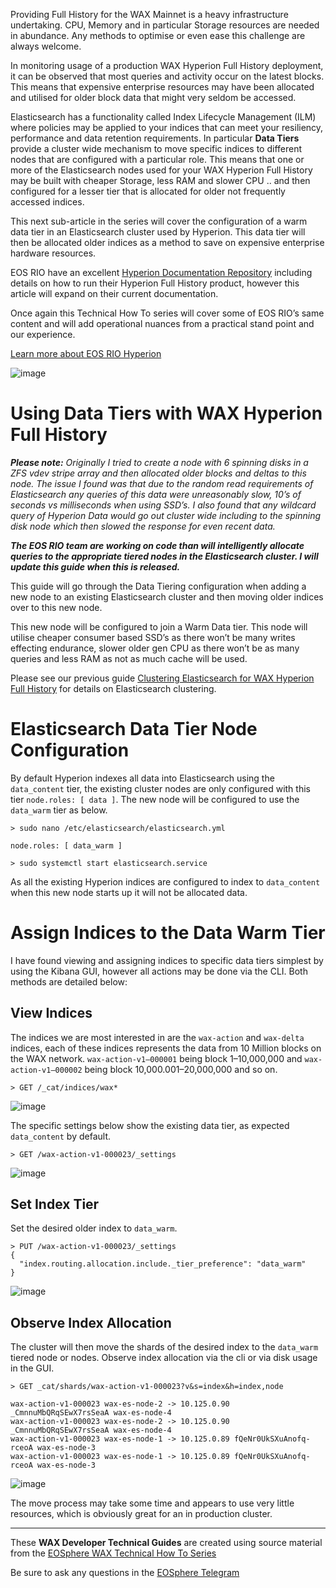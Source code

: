 Providing Full History for the WAX Mainnet is a heavy infrastructure undertaking. CPU, Memory and in particular Storage resources are needed in abundance. Any methods to optimise or even ease this challenge are always welcome.

In monitoring usage of a production WAX Hyperion Full History deployment, it can be observed that most queries and activity occur on the latest blocks. This means that expensive enterprise resources may have been allocated and utilised for older block data that might very seldom be accessed.

Elasticsearch has a functionality called Index Lifecycle Management (ILM) where policies may be applied to your indices that can meet your resiliency, performance and data retention requirements. In particular  **Data Tiers** provide a cluster wide mechanism to move specific indices to different nodes that are configured with a particular role. This means that one or more of the Elasticsearch nodes used for your WAX Hyperion Full History may be built with cheaper Storage, less RAM and slower CPU .. and then configured for a lesser tier that is allocated for older not frequently accessed indices.

This next sub-article in the series will cover the configuration of a warm data tier in an Elasticsearch cluster used by Hyperion. This data tier will then be allocated older indices as a method to save on expensive enterprise hardware resources.

EOS RIO have an excellent  [Hyperion Documentation Repository](https://hyperion.docs.eosrio.io/)  including details on how to run their Hyperion Full History product, however this article will expand on their current documentation.

Once again this Technical How To series will cover some of EOS RIO’s same content and will add operational nuances from a practical stand point and our experience.

[Learn more about EOS RIO Hyperion](https://eosrio.io/hyperion/)

![image](https://github.com/user-attachments/assets/2ce31a7d-8a87-48a4-b85a-b5bb1e0685a8)

# Using Data Tiers with WAX Hyperion Full History

**_Please note:_** _Originally I tried to create a node with 6 spinning disks in a ZFS vdev stripe array and then allocated older blocks and deltas to this node. The issue I found was that due to the random read requirements of Elasticsearch any queries of this data were unreasonably slow, 10’s of seconds vs milliseconds when using SSD’s. I also found that any wildcard query of Hyperion Data would go out cluster wide including to the spinning disk node which then slowed the response for even recent data._

**_The EOS RIO team are working on code than will intelligently allocate queries to the appropriate tiered nodes in the Elasticsearch cluster. I will update this guide when this is released._**

This guide will go through the Data Tiering configuration when adding a new node to an existing Elasticsearch cluster and then moving older indices over to this new node.

This new node will be configured to join a Warm Data tier. This node will utilise cheaper consumer based SSD’s as there won’t be many writes effecting endurance, slower older gen CPU as there won’t be as many queries and less RAM as not as much cache will be used.

Please see our previous guide  [Clustering Elasticsearch for WAX Hyperion Full History](https://developer.wax.io/operate/wax-hyperion/wax-clustering-elasticsearch-for-hyperion.html)  for details on Elasticsearch clustering.

# Elasticsearch Data Tier Node Configuration

By default Hyperion indexes all data into Elasticsearch using the  `data_content`  tier, the existing cluster nodes are only configured with this tier  `node.roles: [ data ]`. The new node will be configured to use the  `data_warm`  tier as below.

```
> sudo nano /etc/elasticsearch/elasticsearch.yml  
  
node.roles: [ data_warm ]  
  
> sudo systemctl start elasticsearch.service
```

As all the existing Hyperion indices are configured to index to  `data_content`  when this new node starts up it will not be allocated data.

# Assign Indices to the Data Warm Tier

I have found viewing and assigning indices to specific data tiers simplest by using the Kibana GUI, however all actions may be done via the CLI. Both methods are detailed below:

## View Indices

The indices we are most interested in are the  `wax-action`  and  `wax-delta`  indices, each of these indices represents the data from 10 Million blocks on the WAX network.  `wax-action-v1–000001`  being block 1–10,000,000 and  `wax-action-v1–000002`  being block 10,000.001–20,000,000 and so on.

```
> GET /_cat/indices/wax*
```

![image](https://github.com/user-attachments/assets/8c46dd0d-34d4-4a9c-a058-d09b8a071b07)


The specific settings below show the existing data tier, as expected  `data_content`  by default.

```
> GET /wax-action-v1-000023/_settings
```

![image](https://github.com/user-attachments/assets/82830550-359f-4129-94a3-403ff4803d1b)

## Set Index Tier

Set the desired older index to  `data_warm`.

```
> PUT /wax-action-v1-000023/_settings  
{  
  "index.routing.allocation.include._tier_preference": "data_warm"  
}
```

![image](https://github.com/user-attachments/assets/c9ced417-bb61-4e37-9a66-27c623c36f47)

## Observe Index Allocation

The cluster will then move the shards of the desired index to the  `data_warm`  tiered node or nodes. Observe index allocation via the cli or via disk usage in the GUI.

```
> GET _cat/shards/wax-action-v1-000023?v&s=index&h=index,node  
  
wax-action-v1-000023 wax-es-node-2 -> 10.125.0.90 _CmnnuMbQRqSEwX7rsSeaA wax-es-node-4  
wax-action-v1-000023 wax-es-node-2 -> 10.125.0.90 _CmnnuMbQRqSEwX7rsSeaA wax-es-node-4  
wax-action-v1-000023 wax-es-node-1 -> 10.125.0.89 fQeNr0UkSXuAnofq-rceoA wax-es-node-3  
wax-action-v1-000023 wax-es-node-1 -> 10.125.0.89 fQeNr0UkSXuAnofq-rceoA wax-es-node-3
```

![image](https://github.com/user-attachments/assets/e68130ee-7215-4272-8451-83331242f6e7)

The move process may take some time and appears to use very little resources, which is obviously great for an in production cluster.

---

These **WAX Developer Technical Guides** are created using source material from the [EOSphere WAX Technical How To Series](https://medium.com/eosphere/wax-technical-how-to/home)

Be sure to ask any questions in the  [EOSphere Telegram](https://t.me/eosphere_io)
